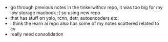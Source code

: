 - go through previous notes in the tinkerwithcv repo, it was too big for my low storage macbook :( so using new repo
- that has stuff on yolo, rcnn, detr, autoencoders etc.
- i think the learn ai repo also has some of my notes scattered related to cv
- really need consolidation
